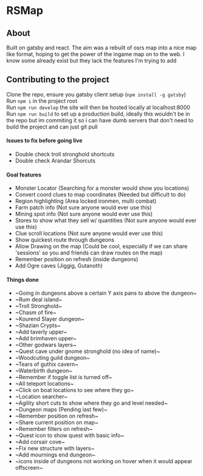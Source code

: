# RSMap

## About
Built on gatsby and react. The aim was a rebuilt of osrs map into a nice map like format, hoping to get the power of the ingame map on to the web. I know some already exist but they lack the features I'm trying to add

## Contributing to the project
Clone the repo, ensure you gatsby client setup (`npm install -g gatsby`)  
Run `npm i` in the project root  
Run `npm run develop` the site will then be hosted locally at localhost:8000
Run `npm run build` to set up a production build, ideally this wouldn't be in the repo but im commiting it so i can have dumb servers that don't need to build the project and can just git pull


#### Issues to fix before going live
- Double check troll stronghold shortcuts
- Double check Arandar Shorcuts
#### Goal features
- Monster Locator (Searching for a monster would show you locations)
- Convert coord clues to map coordinates (Needed but difficult to do)
- Region highlighting (Area locked ironmen, multi combat)
- Farm patch info (Not sure anyone would ever use this)
- Mining spot info (Not sure anyone would ever use this)
- Stores to show what they sell w/ quantities (Not sure anyone would ever use this)
- Clue scroll locations (Not sure anyone would ever use this)
- Show quickest route through dungeons
- Allow Drawing on the map (Could be cool, especially if we can share 'sessions' so you and friends can draw routes on the map)
- Remember position on refresh (inside dungeons)
- Add Ogre caves (Jiggig, Gutanoth)

#### Things done
- ~Going in dungeons above a certain Y axis pans to above the dungeon~
- ~Rum deal island~
- ~Troll Stronghold~
- ~Chasm of fire~
- ~Kourend Slayer dungeon~
- ~Shazian Crypts~
- ~Add taverly upper~
- ~Add brimhaven upper~
- ~Other godwars layers~
- ~Quest cave under gnome stronghold (no idea of name)~
- ~Woodcuting guild dungeon~
- ~Tears of guthix cavern~
- ~Waterbirth dungeon~
- ~Remember if toggle list is turned off~
- ~All teleport locations~
- ~Click on boat locations to see where they go~
- ~Location searcher~
- ~Agility short cuts to show where they go and level needed~
- ~Dungeon maps (Pending last few)~
- ~Remember position on refresh~
- ~Share current position on map~
- ~Remember filters on refresh~
- ~Quest icon to show quest with basic info~
- ~Add corsair cove~
- ~Fix new structure with layers~
- ~Add mournings end dungeon~
- ~icons inside of dungeons not working on hover when it would appear offscreen~
